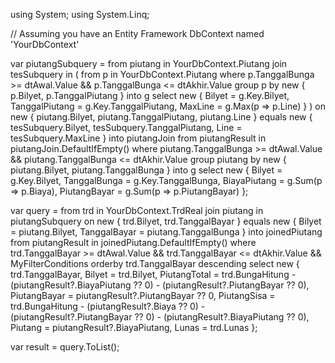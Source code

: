 using System;
using System.Linq;

// Assuming you have an Entity Framework DbContext named 'YourDbContext'

var piutangSubquery = from piutang in YourDbContext.Piutang
                      join tesSubquery in (
                          from p in YourDbContext.Piutang
                          where p.TanggalBunga >= dtAwal.Value && p.TanggalBunga <= dtAkhir.Value
                          group p by new { p.Bilyet, p.TanggalPiutang } into g
                          select new
                          {
                              Bilyet = g.Key.Bilyet,
                              TanggalPiutang = g.Key.TanggalPiutang,
                              MaxLine = g.Max(p => p.Line)
                          }
                      ) on new { piutang.Bilyet, piutang.TanggalPiutang, piutang.Line } equals new { tesSubquery.Bilyet, tesSubquery.TanggalPiutang, Line = tesSubquery.MaxLine }
                      into piutangJoin
                      from piutangResult in piutangJoin.DefaultIfEmpty()
                      where piutang.TanggalBunga >= dtAwal.Value && piutang.TanggalBunga <= dtAkhir.Value
                      group piutang by new { piutang.Bilyet, piutang.TanggalBunga } into g
                      select new
                      {
                          Bilyet = g.Key.Bilyet,
                          TanggalBunga = g.Key.TanggalBunga,
                          BiayaPiutang = g.Sum(p => p.Biaya),
                          PiutangBayar = g.Sum(p => p.PiutangBayar)
                      };

var query = from trd in YourDbContext.TrdReal
            join piutang in piutangSubquery on new { trd.Bilyet, trd.TanggalBayar } equals new { Bilyet = piutang.Bilyet, TanggalBayar = piutang.TanggalBunga } into joinedPiutang
            from piutangResult in joinedPiutang.DefaultIfEmpty()
            where trd.TanggalBayar >= dtAwal.Value && trd.TanggalBayar <= dtAkhir.Value && MyFilterConditions
            orderby trd.TanggalBayar descending
            select new
            {
                trd.TanggalBayar,
                Bilyet = trd.Bilyet,
                PiutangTotal = trd.BungaHitung - (piutangResult?.BiayaPiutang ?? 0) - (piutangResult?.PiutangBayar ?? 0),
                PiutangBayar = piutangResult?.PiutangBayar ?? 0,
                PiutangSisa = trd.BungaHitung - (piutangResult?.Biaya ?? 0) - (piutangResult?.PiutangBayar ?? 0) - (piutangResult?.BiayaPiutang ?? 0),
                Piutang = piutangResult?.BiayaPiutang,
                Lunas = trd.Lunas
            };

var result = query.ToList();
